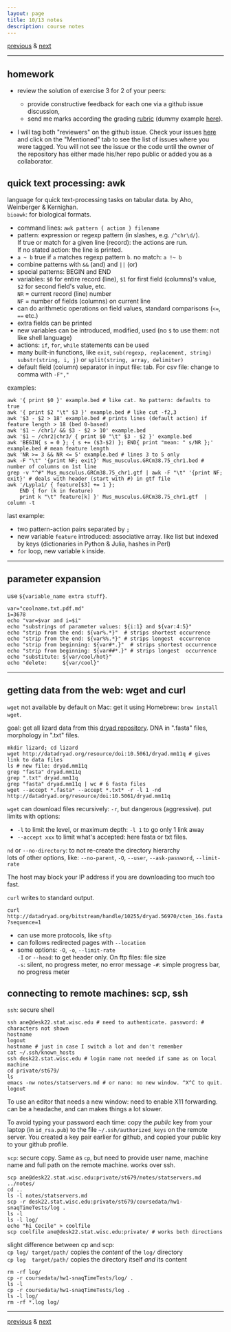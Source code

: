 ```yaml
---
layout: page
title: 10/13 notes
description: course notes
---
```

[previous](notes1011.html) & [next](notes1018.html)

---

## homework

- review the solution of exercise 3 for 2 of your peers:
  * provide constructive feedback for each one via a github issue discussion,
  * send me marks according the grading [rubric](https://github.com/UWMadison-computingtools/coursedata/blob/master/rubric.md) (dummy example  [here](https://github.com/UWMadison-computingtools/coursedata/blob/master/marktemplate.csv)).

- I will tag both "reviewers" on the github issue.
  Check your issues [here](https://github.com/issues) and click on the
  "Mentioned" tab to see the list of issues where you were tagged.
  You will not see the issue or the code until the owner of the repository
  has either made his/her repo public or added you as a collaborator.

## quick text processing: awk

language for quick text-processing tasks on tabular data.
by Aho, Weinberger & Kernighan.  
`bioawk`: for biological formats.

- command lines: `awk pattern { action } filename`
- pattern: expression or regexp pattern (in slashes, e.g. `/^chr\d/`).  
  If true or match for a given line (record): the actions are run.  
  If no stated action: the line is printed.
- `a ~ b` true if `a` matches regexp pattern `b`. no match: `a !~ b`
- combine patterns with `&&` (and) and `||` (or)
- special patterns: BEGIN and END
- variables: `$0` for entire record (line),
  `$1` for first field (columns)'s value,
  `$2` for second field's value, etc.  
  `NR` = current record (line) number  
  `NF` = number of fields (columns) on current line
- can do arithmetic operations on field values, standard comparisons (`<=`, `==` etc.)
- extra fields can be printed
- new variables can be introduced, modified, used
  (no `$` to use them: not like shell language)
- actions: `if`, `for`, `while` statements can be used
- many built-in functions, like `exit`, `sub(regexp, replacement, string)`
  `substr(string, i, j)` or `split(string, array, delimiter)`
- default field (column) separator in input file: tab.
  For csv file: change to comma with `-F","`

examples:

```shell
awk '{ print $0 }' example.bed # like cat. No pattern: defaults to true
awk '{ print $2 "\t" $3 }' example.bed # like cut -f2,3
awk '$3 - $2 > 18' example.bed # prints lines (default action) if feature length > 18 (bed 0-based)
awk '$1 ~ /chr1/ && $3 - $2 > 10' example.bed
awk '$1 ~ /chr2|chr3/ { print $0 "\t" $3 - $2 }' example.bed
awk 'BEGIN{ s = 0 }; { s += ($3-$2) }; END{ print "mean: " s/NR };' example.bed # mean feature length
awk 'NR >= 3 && NR <= 5' example.bed # lines 3 to 5 only
awk -F "\t" '{print NF; exit}' Mus_musculus.GRCm38.75_chr1.bed # number of columns on 1st line
grep -v "^#" Mus_musculus.GRCm38.75_chr1.gtf | awk -F "\t" '{print NF; exit}' # deals with header (start with #) in gtf file
awk '/Lypla1/ { feature[$3] += 1 };
    END { for (k in feature)
    print k "\t" feature[k] }' Mus_musculus.GRCm38.75_chr1.gtf  | column -t
```

last example:

- two pattern-action pairs separated by `;`
- new variable `feature` introduced: associative array.
  like list but indexed by keys (dictionaries in Python & Julia, hashes in Perl)
- `for` loop, new variable `k` inside.

---

## parameter expansion

use `${variable_name extra stuff}`.

```shell
var="coolname.txt.pdf.md"
i=3678
echo "var=$var and i=$i"
echo "substrings of parameter values: ${i:1} and ${var:4:5}"
echo "strip from the end: ${var%.*}"  # strips shortest occurrence
echo "strip from the end: ${var%%.*}" # strips longest  occurrence
echo "strip from beginning: ${var#*.}"  # strips shortest occurrence
echo "strip from beginning: ${var##*.}" # strips longest  occurrence
echo "substitute: ${var/cool/hot}"
echo "delete:     ${var/cool}"
```

---

## getting data from the web: wget and curl

`wget` not available by default on Mac: get it using Homebrew:
`brew install wget`.

goal: get all lizard data from this
[dryad repository](http://datadryad.org/resource/doi:10.5061/dryad.mm11q).
DNA in ".fasta" files, morphology in ".txt" files.


```shell
mkdir lizard; cd lizard
wget http://datadryad.org/resource/doi:10.5061/dryad.mm11q # gives link to data files
ls # new file: dryad.mm11q
grep "fasta" dryad.mm11q
grep ".txt" dryad.mm11q
grep "fasta" dryad.mm11q | wc # 6 fasta files
wget --accept *.fasta* --accept *.txt* -r -l 1 -nd http://datadryad.org/resource/doi:10.5061/dryad.mm11q
```

`wget` can download files recursively: `-r`, but dangerous (aggressive). put limits with options:

- `-l` to limit the level, or maximum depth: `-l 1` to go only 1 link away
- `--accept xxx` to limit what's accepted: here fasta or txt files.

`nd` or `--no-directory`: to not re-create the directory hierarchy  
lots of other options, like: `--no-parent`, `-O`, `--user`, `--ask-password`, `--limit-rate`

The host may block your IP address if you are downloading too much too fast.

`curl` writes to standard output.

`curl http://datadryad.org/bitstream/handle/10255/dryad.56970/cten_16s.fasta?sequence=1`

- can use more protocols, like `sftp`
- can follows redirected pages with `--location`
- some options: `-O`, `-o`, `--limit-rate`  
`-I` or `--head`: to get header only. On ftp files: file size  
`-s`: silent, no progress meter, no error message
`-#`: simple progress bar, no progress meter

## connecting to remote machines: scp, ssh

`ssh`: secure shell

```shell
ssh ane@desk22.stat.wisc.edu # need to authenticate. password: # characters not shown
hostname
logout
hostname # just in case I switch a lot and don't remember
cat ~/.ssh/known_hosts
ssh desk22.stat.wisc.edu # login name not needed if same as on local machine
cd private/st679/
ls
emacs -nw notes/statservers.md # or nano: no new window. ^X^C to quit.
logout
```

To use an editor that needs a new window: need to enable X11 forwarding.
can be a headache, and can makes things a lot slower.

To avoid typing your password each time: copy the *public* key from your laptop
(in `id_rsa.pub`) to the file `~/.ssh/authorized_keys` on the remote server.
You created a key pair earlier for github, and copied your public key to your
github profile.

`scp`: secure copy. Same as `cp`, but need to provide user name,
machine name and full path on the remote machine. works over ssh.

```shell
scp ane@desk22.stat.wisc.edu:private/st679/notes/statservers.md ../notes/
cd ..
ls -l notes/statservers.md
scp -r desk22.stat.wisc.edu:private/st679/coursedata/hw1-snaqTimeTests/log .
ls -l
ls -l log/
echo "hi Cecile" > coolfile
scp coolfile ane@desk22.stat.wisc.edu:private/ # works both directions
```

slight difference between cp and scp:  
`cp log/ target/path/` copies the *content* of the `log/` directory  
`cp log  target/path/` copies the directory itself *and* its content

```shell
rm -rf log/
cp -r coursedata/hw1-snaqTimeTests/log/ .
ls -l
cp -r coursedata/hw1-snaqTimeTests/log .
ls -l log/
rm -rf *.log log/
```


---
[previous](notes1011.html) & [next](notes1018.html)
